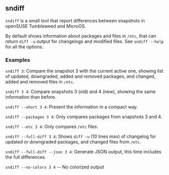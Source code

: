 ## sndiff

`sndiff` is a small tool that report differences between snapshots in
openSUSE Tumbleweed and MicroOS.

By default shows information about packages and files in `/etc`, that
can return `diff -u` output for changelogs and modified files.  See
`sndiff --help` for all the options.

### Examples

`sndiff 3`: Compare the snapshot 3 with the current active one,
showing list of updated, downgraded, added and removed packages, and
changed, added and removed files in `/etc`.

`sndiff 3 4`: Compare snapshots 3 (old) and 4 (new), showing the same
information than before.

`sndiff --short 3 4`: Present the information in a compact way.

`sndiff --packages 3 4`: Only compares packages from snapshots 3 and
4.

`sndiff --etc 3 4`: Only compares `/etc` files.

`sndiff --full-diff 3 4`: Shows `diff -u` (10 lines max) of changelog
for updated or downgraded packages, and changed files from `/etc`.

`sndiff --full-diff --json 3 4`: Generate JSON output, this time
includes the full differences.

`sndiff --no-colors 3 4`  -- No colorized output
